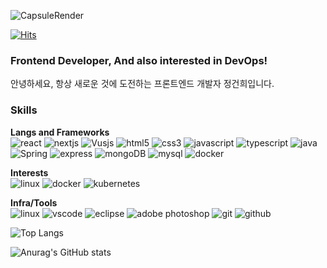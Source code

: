 ![CapsuleRender](https://capsule-render.vercel.app/api?type=waving&height=200&color=gradient&text=HI,%20I'm%20Geonhee&reversal=true&animation=fadeIn&fontAlignY=70&section=footer&descAlignY=50&stroke=000000&strokeWidth=1)

[![Hits](https://hits.seeyoufarm.com/api/count/incr/badge.svg?url=https%3A%2F%2Fgithub.com%2Fcarbancle%2Fhit-counter&count_bg=%232AA5A5&title_bg=%23A52A2A&icon=github.svg&icon_color=%23E7E7E7&title=visits&edge_flat=false)](https://hits.seeyoufarm.com)


### Frontend Developer, And also interested in DevOps!
안녕하세요, 항상 새로운 것에 도전하는 프론트엔드 개발자 정건희입니다.

### Skills
**Langs and Frameworks**<br>
![react](https://img.shields.io/badge/react-61DAFB?style=for-the-badge&logo=react&logoColor=white)
![nextjs](https://img.shields.io/badge/nextjs-%23000000?style=for-the-badge&logo=next.js&logoColor=white)
![Vusjs](https://img.shields.io/badge/vuejs-%234FC08D?style=for-the-badge&logo=vue.js&logoColor=white)
![html5](https://img.shields.io/badge/html5-%23E34F26?style=for-the-badge&logo=html5&logoColor=white)
![css3](https://img.shields.io/badge/css3-%231572B6?style=for-the-badge&logo=css3&logoColor=white)
![javascript](https://img.shields.io/badge/javascript-%23F7DF1E?style=for-the-badge&logo=javascript&logoColor=white)
![typescript](https://img.shields.io/badge/typescript-%233178C6?style=for-the-badge&logo=typescript&logoColor=white)
![java](https://img.shields.io/badge/java-%23000000?style=for-the-badge&logo=openjdk&logoColor=white)
![Spring](https://img.shields.io/badge/spring-%236DB33F?style=for-the-badge&logo=spring&logoColor=white)
![express](https://img.shields.io/badge/express-%23000000?style=for-the-badge&logo=express&logoColor=white)
![mongoDB](https://img.shields.io/badge/mongoDB-%2347A248?style=for-the-badge&logo=mongoDB&logoColor=white)
![mysql](https://img.shields.io/badge/mysql-%234479A1?style=for-the-badge&logo=mysql&logoColor=white)
![docker](https://img.shields.io/badge/docker-%232496ED?style=for-the-badge&logo=docker&logoColor=white)

**Interests**<br>
![linux](https://img.shields.io/badge/linux-%23FCC624?style=for-the-badge&logo=linux&logoColor=white)
![docker](https://img.shields.io/badge/docker-%232496ED?style=for-the-badge&logo=docker&logoColor=white)
![kubernetes](https://img.shields.io/badge/kubernetes-%23326CE5?style=for-the-badge&logo=kubernetes&logoColor=white)


**Infra/Tools**<br>
![linux](https://img.shields.io/badge/linux-%23FCC624?style=for-the-badge&logo=linux&logoColor=white)
![vscode](https://img.shields.io/badge/vscode-%232F80ED?style=for-the-badge&logo=vscode&logoColor=white)
![eclipse](https://img.shields.io/badge/eclipse-%232C2255?style=for-the-badge&logo=eclipse&logoColor=white)
![adobe photoshop](https://img.shields.io/badge/photoshop-%2331A8FF?style=for-the-badge&logo=adobe%20photoshop&logoColor=white)
![git](https://img.shields.io/badge/git-%23F05032?style=for-the-badge&logo=git&logoColor=white)
![github](https://img.shields.io/badge/github-%23181717?style=for-the-badge&logo=github&logoColor=white)

![Top Langs](https://github-readme-stats.vercel.app/api/top-langs/?username=carbancle&layout=compact)

![Anurag's GitHub stats](https://github-readme-stats.vercel.app/api?username=carbancle&show_icons=true&theme=cobalt&hide=stars,issues,contribs)

<!--
 ## Hi there 👋

**carbancle/carbancle** is a ✨ _special_ ✨ repository because its `README.md` (this file) appears on your GitHub profile.

Here are some ideas to get you started:

- 🔭 I’m currently working on ...
- 🌱 I’m currently learning ...
- 👯 I’m looking to collaborate on ...
- 🤔 I’m looking for help with ...
- 💬 Ask me about ...
- 📫 How to reach me: ...
- 😄 Pronouns: ...
- ⚡ Fun fact: ...
-->

